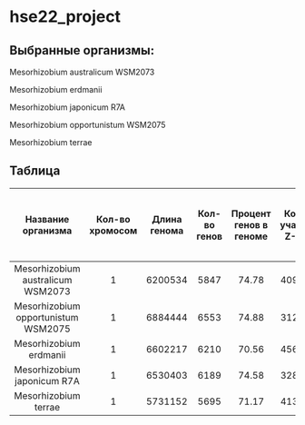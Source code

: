 # hse22_project

## Выбранные организмы:

Mesorhizobium australicum WSM2073

Mesorhizobium erdmanii

Mesorhizobium japonicum R7A

Mesorhizobium opportunistum WSM2075

Mesorhizobium terrae

## Таблица

|Название организма             |Кол-во хромосом|Длина генома|Кол-во генов |Процент генов в геноме |Кол-во участков Z-ДНК|Кол-во участков Z-ДНК с zh-score > 500 |Общая длина участков Z-ДНК с zh-score > 500  |
|:-----------------------------:|:-------------:|:----------:|:-----------:|:---------------------:|:---------------------:|:---------------------:|:---------------------------:|
|Mesorhizobium australicum WSM2073       |1              |6200534     |5847         |74.78                  |4096345                |1848                   |658466                        |
|Mesorhizobium opportunistum WSM2075|1              |6884444     |6553         |74.88                  |3127379                |1191                   |728032                         |
|Mesorhizobium erdmanii |1              |6602217     |6210         |70.56                  |4563885                |1610                   |714484                        |
|Mesorhizobium japonicum R7A      |1              |6530403     |6189         |74.58                  |3283688                |1407                   |709386                       |
|Mesorhizobium terrae|1              |5731152     |5695         |71.17                  |4139808                |1544                   |658466                        |
